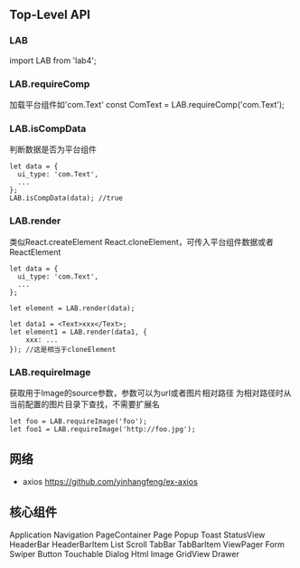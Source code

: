 ## Top-Level API
### LAB
import LAB from 'lab4';

### LAB.requireComp
加载平台组件如'com.Text'
    const ComText = LAB.requireComp('com.Text');

### LAB.isCompData
判断数据是否为平台组件
```
let data = {
  ui_type: 'com.Text',
  ...
};
LAB.isCompData(data); //true
```

### LAB.render
类似React.createElement React.cloneElement，可传入平台组件数据或者ReactElement
```
let data = {
  ui_type: 'com.Text',
  ...
};

let element = LAB.render(data);

let data1 = <Text>xxx</Text>;
let element1 = LAB.render(data1, {
    xxx: ...
}); //这是相当于cloneElement
```

### LAB.requireImage
获取用于Image的source参数，参数可以为url或者图片相对路径
为相对路径时从当前配置的图片目录下查找，不需要扩展名
```
let foo = LAB.requireImage('foo');
let foo1 = LAB.requireImage('http://foo.jpg');
```

## 网络
* axios https://github.com/yinhangfeng/ex-axios

## 核心组件
Application
Navigation
PageContainer
Page
Popup
Toast
StatusView
HeaderBar HeaderBarItem
List
Scroll
TabBar TabBarItem
ViewPager
Form
Swiper
Button
Touchable
Dialog
Html
Image
GridView
Drawer
